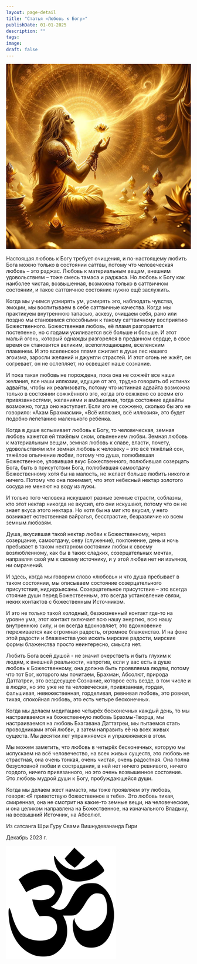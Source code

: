 ```yaml
---
layout: page-detail
title: "Статья «Любовь к Богу»"
publishDate: 01-01-2025
description: ""
tags:
image:
draft: false
---
```


  
![](/upload/medialibrary/ea5/ea5ac65b4d7ab47af90942acab4f1bc9.jpg)  

  
 Настоящая любовь к Богу требует очищения, и по-настоящему любить Бога можно только в состоянии саттвы, потому что человеческая любовь – это раджас. Любовь к материальным вещам, внешним удовольствиям – тоже смесь тамаса и раджаса. Но любовь к Богу как наиболее чистая, возвышенная, возможна только в саттвичном состоянии, и такое саттвичное состояние нужно ещё заслужить.

 Когда мы учимся усмирять ум, усмирять эго, наблюдать чувства, эмоции, мы воспитываем в себе саттвичные качества. Когда мы практикуем внутреннюю тапасью, аскезу, очищаем себя, рано или поздно мы становимся способными к такому саттвичному восприятию Божественного. Божественная любовь, её пламя разгорается постепенно, но с годами усиливается всё больше и больше. И этот малый огонь, который однажды разгорелся в преданном сердце, в свое время он становится великим, всепоглощающим, вселенским пламенем. И это вселенское пламя сжигает в душе лес нашего эгоизма, заросли желаний и джунгли страстей. И этот огонь не жжёт, он согревает, он не ослепляет, но освещает наше сознание.

 И пока такая любовь не порождена, пока она не сожжёт все наши желания, все наши иллюзии, идущие от эго, трудно говорить об истинах адвайты, чтобы их реализовать, потому что истинная адвайта возможна только в состоянии сожжённого эго, когда эго сожжено со всеми его привязанностями, желаниями и амбициями, тогда состояние адвайты возможно, тогда оно наступает. Если эго не сожжено, сколько бы эго не говорило: «Ахам Брахмасми», «Всё иллюзия, всё иллюзия», это будет подобно лепетанию маленького ребёнка.

 Когда в душе вспыхивает любовь к Богу, то человеческая, земная любовь кажется ей тяжёлым сном, опьянением любви. Земная любовь к материальным вещам, земная любовь к славе, власти, почету, удовольствиям или земная любовь к человеку – это всё тяжёлый сон, тяжёлое опьянение любви, потому что душа, полюбившая Божественное, уловившая вкус Божественного, полюбившая созерцать Бога, быть в присутствии Бога, полюбившая самоотдачу Божественному хотя бы на малость, не желает больше любить никого и ничего. Потому что она понимает, что этот небесный нектар золотого сосуда не меняют на воду из лужи.

 И только того человека искушают разные земные страсти, соблазны, кто этот нектар никогда не вкусил, его они искушают, потому что он не знает вкуса этого нектара. Но хотя бы на миг кто вкусил, у него возникает естественная вайрагья, бесстрастие, безразличие ко всем земным любовям.

 Душа, вкусившая такой нектар любви к Божественному, через созерцание, самоотдачу, севу (служение), поклонение, день и ночь пребывает в таком нектарном состоянии любви к своему возлюбленному, как бы в таких сладких, созерцательных мечтах, направляя свой ум к своему источнику, и у этой любви нет ни изъянов, ни омрачений.

 И здесь, когда мы говорим слово «любовь» и что душа пребывает в таком состоянии, мы описываем состояние созерцательного присутствия, нидидхьясаны. Созерцательное присутствие – это всегда стояние души перед Божественным, это всегда установление связи, неких контактов с божественным Источником.

 И это не только такой холодный, безжизненный контакт где-то на уровне ума, этот контакт включает всю нашу энергию, всю нашу внутреннюю силу, и он всегда вдохновляет, это вдохновение переживается как огромная радость, огромное блаженство. И на фоне этой радости и блаженства уже искать мирские радости, мирские формы блаженства просто неинтересно, смысла нет.

 Любить Бога всей душой - не значит очерстветь и быть глухим к людям, к внешней реальности, напротив, если у вас есть в душе любовь к Божественному, она должна быть проявляема людям, потому что тот Бог, которого мы почитаем, Брахман, Абсолют, природа Даттатреи, это вездесущее Сознание, которое есть везде, в том числе и в людях, но это уже не та человеческая, привязанная, гордая, фальшивая, невежественная, горделивая, ревнивая любовь, это ровная, тихая, спокойная любовь, это есть четыре бесконечных.

 Когда мы делаем медитацию четырёх бесконечных каждый день, то мы настраиваемся на божественную любовь Брахмы-Творца, мы настраиваемся на любовь Бхагавана Даттатреи, мы пытаемся стать проводниками этой любви, а затем направить её на всех живых существ. Мы десятки лет упражняемся и упражняемся в этом.

 Мы можем заметить, что любовь в четырёх бесконечных, которую мы испускаем на всё человечество, на всех живых существ, это любовь не страстная, она очень тонкая, очень чистая, очень радостная. Она полна безусловной любви и сострадания, в ней нет ничего ревнивого, ничего гордого, ничего привязанного, но это очень возвышенное состояние. Это любовь мудрой души к Богу, пробуждающейся души.

 Когда мы делаем жест намастэ, мы тоже проявляем эту любовь, говоря: «Я приветствую божественное в тебе». Это любовь тихая, смиренная, она не смотрит на какие-то земные вещи, на человеческие, и она целиком направлена на Божественное, на изначального Владыку, на всевышний Источник, на Абсолют.

  
 Из сатсанга Шри Гуру Свами Вишнудевананда Гири

 Декабрь 2023 г.

![Ом](/upload/medialibrary/4e5/4e59138d7f13f8137afb77ab8ee41988.png) 
